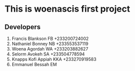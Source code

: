 # This is woenascis first project

Developers
-----------
1. Francis Blankson FB
   +233200724002
2. Nathaniel Bonney NB
   +233553537119
3. Woena Agordah WA
   +233203882627
4. Selorm Avokeh SA
   +233504778594
5. Knapps Kofi Appiah KKA
   +233270919583
6. Emmanuel Bessah EM


